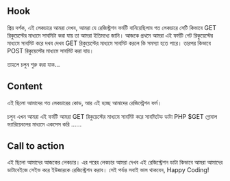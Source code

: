 ## Hook
প্রিয় দর্শক,
এই লেকচারে আমরা দেখব, আমরা যে রেজিস্ট্রশন ফর্মটি বানিয়েছিলাম গত লেকচারে সেটি কিভাবে GET রিকুয়েস্টের মাধ্যমে সাবমিটা করা যায় তা আমরা ইতিমধ্যে জানি। আজকে প্রথমে আমরা এই ফর্মটি গেট রিকুয়েস্টের মাধ্যমে সাবমিট করে দখব দেখব GET রিকুয়েস্টের মাধ্যমে সাবমিট করলে কি সমস্যা হতে পারে। তারপর কিভাবে POST রিকুয়েস্টের মাধ্যমে সাবমিট করা যায়।

তাহলে চলুন শুরু করা যাক...

## Content
এই ছিলো আমাদের গত লেকচারের কোড, আর এই হচ্ছে আমাদের রেজিস্ট্রেশন ফর্ম।

চলুন এখন আমরা এই ফর্মটি আমরা GET রিকুয়েস্টের মাধ্যমে সাবমিট করে সাবমিটেড ডাটা PHP $GET গ্লোবাল ভ্যারিয়েবলের মাধ্যমে একসেস করি
......

## Call to action
এই ছিলো আমাদের আজকের লেকচার। এর পরের লেকচার আমরা দেখব এই রেজিস্ট্রেশন ডাটা কিভাবে আমরা আমাদের ডাটাবেইজে সেইভ করে ইউজারকে রেজিস্ট্রেশন করাব। সেই পর্যন্ত সবাই ভাল থাকবেন, Happy Coding!
